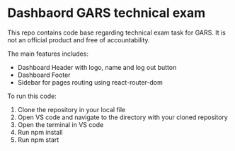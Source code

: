 # Dashbaord GARS technical exam

This repo contains code base regarding technical exam task for GARS.
It is not an official product and free of accountability.

The main features includes:

- Dashboard Header with logo, name and log out button
- Dashboard Footer
- Sidebar for pages routing using react-router-dom

To run this code:

1. Clone the repository in your local file
2. Open VS code and navigate to the directory with your cloned repository
3. Open the terminal in VS code
4. Run npm install
5. Run npm start
